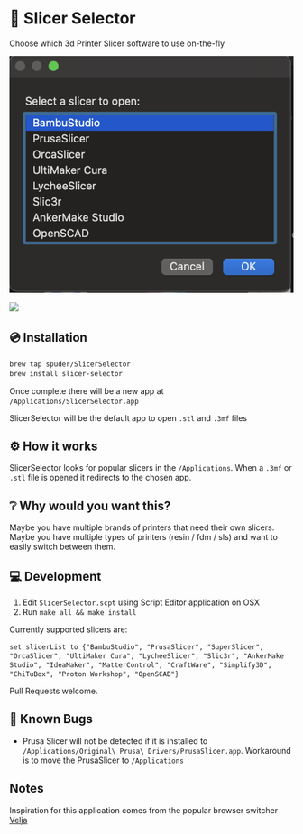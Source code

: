 #  🍰 Slicer Selector


Choose which 3d Printer Slicer software to use on-the-fly

![](/img/example2.png)

![](https://i.giphy.com/media/v1.Y2lkPTc5MGI3NjExNGtjcXJ2cTR2Z3pxbTA5dHhkdnQzOTcyaGJldW0wd2VsMW1qd2gycyZlcD12MV9pbnRlcm5hbF9naWZfYnlfaWQmY3Q9Zw/t45i9kYxAKKfIhQS4r/giphy.gif)


## 💿 Installation

```bash
brew tap spuder/SlicerSelector
brew install slicer-selector
```

Once complete there will be a new app at `/Applications/SlicerSelector.app`

SlicerSelector will be the default app to open `.stl` and `.3mf` files


## ⚙️ How it works

SlicerSelector looks for popular slicers in the  `/Applications`. When a `.3mf` or `.stl` file is opened it redirects to the chosen app.

## ❔ Why would you want this? 

Maybe you have multiple brands of printers that need their own slicers. 
Maybe you have multiple types of printers (resin / fdm / sls) and want to easily switch between them. 

## 💻 Development


1. Edit `SlicerSelector.scpt` using Script Editor application on OSX
2. Run `make all && make install` 

Currently supported slicers are: 

```
set slicerList to {"BambuStudio", "PrusaSlicer", "SuperSlicer", "OrcaSlicer", "UltiMaker Cura", "LycheeSlicer", "Slic3r", "AnkerMake Studio", "IdeaMaker", "MatterControl", "CraftWare", "Simplify3D", "ChiTuBox", "Proton Workshop", "OpenSCAD"}
```

Pull Requests welcome. 


## 🐛 Known Bugs

- Prusa Slicer will not be detected if it is installed to `/Applications/Original\ Prusa\ Drivers/PrusaSlicer.app`. Workaround is to move the PrusaSlicer to `/Applications`

## Notes

Inspiration for this application comes from the popular browser switcher [Velja](https://sindresorhus.com/velja)
